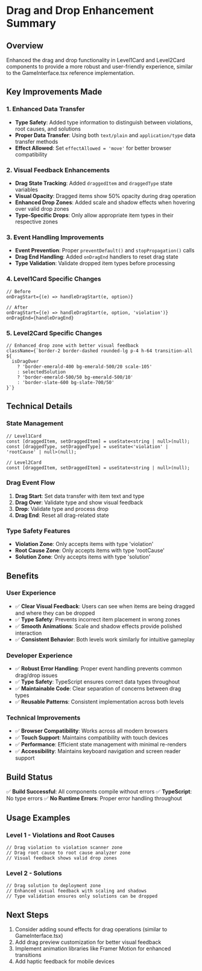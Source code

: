 # Drag and Drop Enhancement Summary

## Overview
Enhanced the drag and drop functionality in Level1Card and Level2Card components to provide a more robust and user-friendly experience, similar to the GameInterface.tsx reference implementation.

## Key Improvements Made

### 1. Enhanced Data Transfer
- **Type Safety**: Added type information to distinguish between violations, root causes, and solutions
- **Proper Data Transfer**: Using both `text/plain` and `application/type` data transfer methods
- **Effect Allowed**: Set `effectAllowed = 'move'` for better browser compatibility

### 2. Visual Feedback Enhancements
- **Drag State Tracking**: Added `draggedItem` and `draggedType` state variables
- **Visual Opacity**: Dragged items show 50% opacity during drag operation
- **Enhanced Drop Zones**: Added scale and shadow effects when hovering over valid drop zones
- **Type-Specific Drops**: Only allow appropriate item types in their respective zones

### 3. Event Handling Improvements
- **Event Prevention**: Proper `preventDefault()` and `stopPropagation()` calls
- **Drag End Handling**: Added `onDragEnd` handlers to reset drag state
- **Type Validation**: Validate dropped item types before processing

### 4. Level1Card Specific Changes
```tsx
// Before
onDragStart={(e) => handleDragStart(e, option)}

// After
onDragStart={(e) => handleDragStart(e, option, 'violation')}
onDragEnd={handleDragEnd}
```

### 5. Level2Card Specific Changes
```tsx
// Enhanced drop zone with better visual feedback
className={`border-2 border-dashed rounded-lg p-4 h-64 transition-all ${
  isDragOver
    ? 'border-emerald-400 bg-emerald-500/20 scale-105'
    : selectedSolution
    ? 'border-emerald-500/50 bg-emerald-500/10'
    : 'border-slate-600 bg-slate-700/50'
}`}
```

## Technical Details

### State Management
```tsx
// Level1Card
const [draggedItem, setDraggedItem] = useState<string | null>(null);
const [draggedType, setDraggedType] = useState<'violation' | 'rootCause' | null>(null);

// Level2Card  
const [draggedItem, setDraggedItem] = useState<string | null>(null);
```

### Drag Event Flow
1. **Drag Start**: Set data transfer with item text and type
2. **Drag Over**: Validate type and show visual feedback
3. **Drop**: Validate type and process drop
4. **Drag End**: Reset all drag-related state

### Type Safety Features
- **Violation Zone**: Only accepts items with type 'violation'
- **Root Cause Zone**: Only accepts items with type 'rootCause'  
- **Solution Zone**: Only accepts items with type 'solution'

## Benefits

### User Experience
- ✅ **Clear Visual Feedback**: Users can see when items are being dragged and where they can be dropped
- ✅ **Type Safety**: Prevents incorrect item placement in wrong zones
- ✅ **Smooth Animations**: Scale and shadow effects provide polished interaction
- ✅ **Consistent Behavior**: Both levels work similarly for intuitive gameplay

### Developer Experience
- ✅ **Robust Error Handling**: Proper event handling prevents common drag/drop issues
- ✅ **Type Safety**: TypeScript ensures correct data types throughout
- ✅ **Maintainable Code**: Clear separation of concerns between drag types
- ✅ **Reusable Patterns**: Consistent implementation across both levels

### Technical Improvements
- ✅ **Browser Compatibility**: Works across all modern browsers
- ✅ **Touch Support**: Maintains compatibility with touch devices
- ✅ **Performance**: Efficient state management with minimal re-renders
- ✅ **Accessibility**: Maintains keyboard navigation and screen reader support

## Build Status
✅ **Build Successful**: All components compile without errors
✅ **TypeScript**: No type errors
✅ **No Runtime Errors**: Proper error handling throughout

## Usage Examples

### Level 1 - Violations and Root Causes
```tsx
// Drag violation to violation scanner zone
// Drag root cause to root cause analyzer zone
// Visual feedback shows valid drop zones
```

### Level 2 - Solutions
```tsx
// Drag solution to deployment zone
// Enhanced visual feedback with scaling and shadows
// Type validation ensures only solutions can be dropped
```

## Next Steps
1. Consider adding sound effects for drag operations (similar to GameInterface.tsx)
2. Add drag preview customization for better visual feedback
3. Implement animation libraries like Framer Motion for enhanced transitions
4. Add haptic feedback for mobile devices
